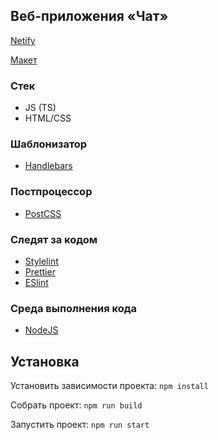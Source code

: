 ## Веб-приложения «Чат»

[Netify](https://deploy--superb-cat-bb68a3.netlify.app/)

[Макет](https://www.figma.com/file/jF5fFFzgGOxQeB4CmKWTiE/Chat_external_link?type=design&node-id=0-1&mode=design&t=KcFQhqvS78z1NHQ0-0)

### Стек

- JS (TS)
- HTML/CSS

### Шаблонизатор

- [Handlebars](https://handlebarsjs.com/)

### Постпроцессор

- [PostCSS](https://postcss.org/)

### Следят за кодом

- [Stylelint](https://stylelint.io/)
- [Prettier](https://prettier.io/)
- [ESlint](https://eslint.org/)

### Cреда выполнения кода

- [NodeJS](https://nodejs.org/en/)

## Установка

Установить зависимости проекта: `npm install`

Собрать проект: `npm run build`

Запустить проект: `npm run start`
